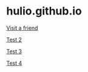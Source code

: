 # hulio.github.io

[Visit a friend](https://huliow0.github.io/hulio.github.io/friend.webp)

[Test 2](https://huliow0.github.io/hulio.github.io/rip-bozo.mp4)

[Test 3](https://roblox.com)

[Test 4](https://twitter.com)
